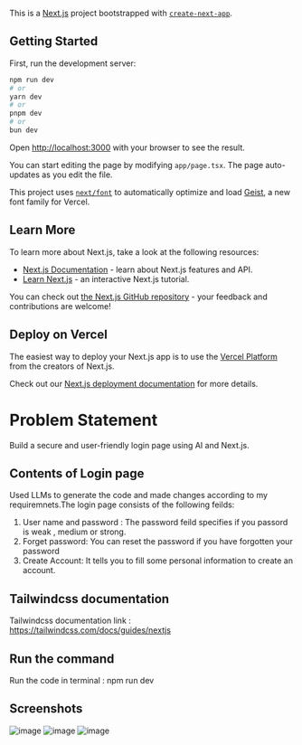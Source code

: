 This is a [Next.js](https://nextjs.org) project bootstrapped with [`create-next-app`](https://nextjs.org/docs/app/api-reference/cli/create-next-app).

## Getting Started

First, run the development server:

```bash
npm run dev
# or
yarn dev
# or
pnpm dev
# or
bun dev
```

Open [http://localhost:3000](http://localhost:3000) with your browser to see the result.

You can start editing the page by modifying `app/page.tsx`. The page auto-updates as you edit the file.

This project uses [`next/font`](https://nextjs.org/docs/app/building-your-application/optimizing/fonts) to automatically optimize and load [Geist](https://vercel.com/font), a new font family for Vercel.

## Learn More

To learn more about Next.js, take a look at the following resources:

- [Next.js Documentation](https://nextjs.org/docs) - learn about Next.js features and API.
- [Learn Next.js](https://nextjs.org/learn) - an interactive Next.js tutorial.

You can check out [the Next.js GitHub repository](https://github.com/vercel/next.js) - your feedback and contributions are welcome!

## Deploy on Vercel

The easiest way to deploy your Next.js app is to use the [Vercel Platform](https://vercel.com/new?utm_medium=default-template&filter=next.js&utm_source=create-next-app&utm_campaign=create-next-app-readme) from the creators of Next.js.

Check out our [Next.js deployment documentation](https://nextjs.org/docs/app/building-your-application/deploying) for more details.
# Problem Statement 
Build a secure and user-friendly login page using AI and Next.js.

## Contents of Login page

Used LLMs to generate the code and made changes according to my requiremnets.The login page consists of the following feilds:
  1) User name and password : The password feild specifies if you passord is weak , medium or strong.
  2) Forget password: You can reset the password if you have forgotten your password 
  3) Create Account: It tells you to fill some personal information to create an account.
     
## Tailwindcss documentation
Tailwindcss documentation link : https://tailwindcss.com/docs/guides/nextjs

## Run the command
Run the code in terminal : npm run dev

## Screenshots 
![image](https://github.com/user-attachments/assets/b60549e8-8381-471a-9448-00e3a7b14e30)
![image](https://github.com/user-attachments/assets/5003c15d-42fc-4f5c-8100-4cd1f6cab4f7)
![image](https://github.com/user-attachments/assets/963d1998-fcf3-4875-9edc-3bc929d79de1)



